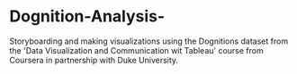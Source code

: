 # Dognition-Analysis-
Storyboarding and making visualizations using the Dognitions dataset from the 'Data Visualization and Communication wit Tableau' course from Coursera in partnership with Duke University.
